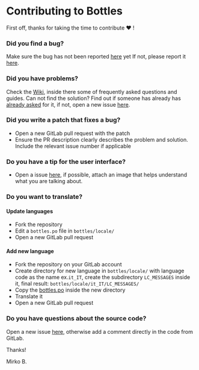 # Contributing to Bottles
First off, thanks for taking the time to contribute :heart: !

### Did you find a bug?
Make sure the bug has not been reported [here](https://github.com/brombinmirko/Bottles/issues?utf8=%E2%9C%93&q=) yet
If not, please report it [here](https://github.com/brombinmirko/Bottles/issues/new).

### Did you have problems?
Check the [Wiki](https://github.com/brombinmirko/Bottles/wikis), inside there some of frequently asked questions and guides.
Can not find the solution?
Find out if someone has already has [already asked](https://github.com/brombinmirko/Bottles/issues?utf8=%E2%9C%93&q=) for it, if not, open a new issue [here](https://github.com/brombinmirko/Bottles/issues/new).

### Did you write a patch that fixes a bug?
- Open a new GitLab pull request with the patch
- Ensure the PR description clearly describes the problem and solution. Include the relevant issue number if applicable

### Do you have a tip for the user interface?
- Open a issue [here](https://github.com/brombinmirko/Bottles/issues/new), if possible,  attach an image that helps understand what you are talking about.

### Do you want to translate?
#### Update languages
- Fork the repository
- Edit a ```bottles.po``` file in ```bottles/locale/```
- Open a new GitLab pull request

#### Add new language
- Fork the repository on your GitLab account
- Create directory for new language in ```bottles/locale/``` with language code as the name ex.```it_IT```, create the subdirectory ```LC_MESSAGES``` inside it, final result: ```bottles/locale/it_IT/LC_MESSAGES/``` 
- Copy the [bottles.po](https://github.com/brombinmirko/Bottles/blob/master/bottles/locale/it_IT/LC_MESSAGES/bottles.po) inside the new directory
- Translate it
- Open a new GitLab pull request

### Do you have questions about the source code?
Open a new issue [here](https://github.com/brombinmirko/Bottles/issues/new), otherwise add a comment directly in the code from GitLab.

Thanks! 

Mirko B.


